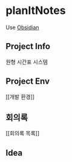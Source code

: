 # planItNotes
Use [Obsidian](https://obsidian.md/)

## Project Info
원형 시간표 시스템

## Project Env
[[개발 환경]]

## 회의록
[[회의록 목록]]

## Idea

